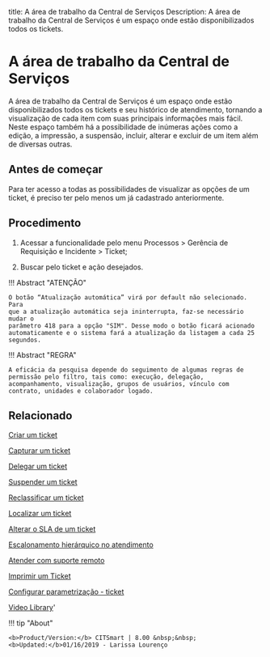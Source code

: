 title: A área de trabalho da Central de Serviços
Description: A área de trabalho da Central de Serviços é um espaço onde estão disponibilizados todos os tickets. 
# A área de trabalho da Central de Serviços

A área de trabalho da Central de Serviços é um espaço onde estão disponibilizados todos os tickets e seu histórico de atendimento, tornando a visualização de cada item com suas principais informações mais fácil. Neste espaço também há a possibilidade de inúmeras ações como a edição, a impressão, a suspensão, incluir, alterar e excluir de um item além de diversas outras.

Antes de começar
----------------

Para ter acesso a todas as possibilidades de visualizar as opções de um
ticket, é preciso ter pelo menos um já cadastrado anteriormente.

Procedimento
------------

1.  Acessar a funcionalidade pelo menu Processos \> Gerência de Requisição e
    Incidente \> Ticket;

2.  Buscar pelo ticket e ação desejados.

!!! Abstract "ATENÇÃO"  

    O botão “Atualização automática” virá por default não selecionado. Para
    que a atualização automática seja ininterrupta, faz-se necessário mudar o
    parâmetro 418 para a opção "SIM". Desse modo o botão ficará acionado
    automaticamente e o sistema fará a atualização da listagem a cada 25
    segundos.

!!! Abstract "REGRA"

    A eficácia da pesquisa depende do seguimento de algumas regras de permissão pelo filtro, tais como: execução, delegação,                 acompanhamento, visualização, grupos de usuários, vínculo com contrato, unidades e colaborador logado.


Relacionado
-----------

[Criar um ticket](/pt-br/citsmart-platform-8/processes/tickets/use/create-ticket.html)

[Capturar um ticket](/pt-br/citsmart-platform-8/processes/tickets/use/capture-ticket.html)

[Delegar um ticket](/pt-br/citsmart-platform-8/processes/tickets/use/delegate-ticket.html)

[Suspender um ticket](/pt-br/citsmart-platform-8/processes/tickets/use/suspend-ticket.html)

[Reclassificar um ticket](/pt-br/citsmart-platform-8/processes/tickets/use/reclassify-ticket.html)

[Localizar um ticket](/pt-br/citsmart-platform-8/processes/tickets/use/locate-a-ticket.html)

[Alterar o SLA de um ticket](/pt-br/citsmart-platform-8/processes/tickets/use/change-SLA-of-a-ticket.html)

[Escalonamento hierárquico no atendimento](/pt-br/citsmart-platform-8/processes/tickets/use/hierarchical-escalation-in-the-attendance.html)

[Atender com suporte remoto](/pt-br/citsmart-platform-8/processes/tickets/use/attend-with-remote-support.html)

[Imprimir um Ticket](/pt-br/citsmart-platform-8/processes/tickets/use/print-ticket.html)

[Configurar parametrização - ticket](/pt-br/citsmart-platform-8/platform-administration/parameters-list/configure-parametrization-ticket.html)

<i class='fa fa-youtube-play  fa-2x' style='color:#97ce17;vertical-align: middle;'> </i> [Video Library](https://www.youtube.com/playlist?list=PLB5qK2uzf2ROn4Xs6UdH84Ujzta2iJ6Ei)'

!!! tip "About"

    <b>Product/Version:</b> CITSmart | 8.00 &nbsp;&nbsp;
    <b>Updated:</b>01/16/2019 - Larissa Lourenço

